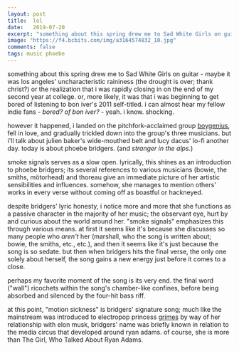 ```yaml
---
layout: post
title:  lol
date:   2019-07-20
excerpt: "something about this spring drew me to Sad White Girls on guitar - maybe it was los angeles' uncharacteristic raininess (the drought is over; thank christ?) ..."
image: "https://f4.bcbits.com/img/a3164574832_10.jpg"
comments: false
tags: music phoebe
---
```


something about this spring drew me to Sad White Girls on guitar - maybe it was los angeles' uncharacteristic raininess (the drought is over; thank christ?) or the realization that i was rapidly closing in on the end of my second year at college. or, more likely, it was that i was beginning to get bored of listening to bon iver's 2011 self-titled. i can almost hear my fellow indie fans - *bored? of bon iver?* - yeah. i know. shocking.

however it happened, i landed on the pitchfork-acclaimed group [boygenius](https://xboygeniusx.bandcamp.com/), fell in love, and gradually trickled down into the group's three musicians. but i'll talk about julien baker's wide-mouthed belt and lucy dacus' lo-fi another day. today is about phoebe bridgers. (and *stranger in the alps*.)

smoke signals serves as a slow open. lyrically, this shines as an introduction to phoebe bridgers; its several references to various musicians (bowie, the smiths, mötorhead) and thoreau give an immediate picture of her artistic sensibilities and influences. somehow, she manages to mention others' works in every verse without coming off as boastful or hackneyed. 

despite bridgers' lyric honesty, i notice more and more that she functions as a passive character in the majority of her music; the observant eye, hurt by and curious about the world around her. "smoke signals" emphasizes this through various means. at first it seems like it's because she discusses so many people who *aren't* her (marshall, who the song is written about; bowie, the smiths, etc., etc.), and then it seems like it's just because the song is so sedate. but then when bridgers hits the final verse, the only one solely about herself, the song gains a new energy just before it comes to a close. 

perhaps my favorite moment of the song is its very end. the final word ("wall") ricochets within the song's chamber-like confines, before being absorbed and silenced by the four-hit bass riff.

at this point, "motion sickness" is bridgers' signature song; much like the mainstream was introduced to electropop princess [grimes](https://www.grimesmusic.com/) by way of her relationship with elon musk, bridgers' name was briefly known in relation to the media circus that developed around ryan adams. of course, she is more than The Girl, Who Talked About Ryan Adams.